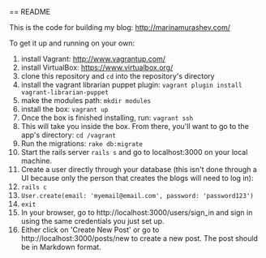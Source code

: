 == README

This is the code for building my blog: http://marinamurashev.com/

To get it up and running on your own:

1. install Vagrant: http://www.vagrantup.com/
2. install VirtualBox: https://www.virtualbox.org/
3. clone this repository and `cd` into the repository's directory
4. install the vagrant librarian puppet plugin:
  `vagrant plugin install vagrant-librarian-puppet`
5. make the modules path:
  `mkdir modules`
6. install the box:
  `vagrant up`
7. Once the box is finished installing, run:
  `vagrant ssh`
8. This will take you inside the box. From there, you'll want to go to the app's directory:
  `cd /vagrant`
9. Run the migrations: `rake db:migrate`
10. Start the rails server `rails s` and go to localhost:3000 on your local machine.
11. Create a user directly through your database (this isn't done through a UI because only the person that creates the blogs will need to log in):
  1. `rails c`
  2. `User.create(email: 'myemail@email.com', password: 'password123')`
  3. `exit`
12. In your browser, go to http://localhost:3000/users/sign_in and sign in using the same credentials you just set up.
13. Either click on 'Create New Post' or go to http://localhost:3000/posts/new to create a new post. The post should be in Markdown format.
